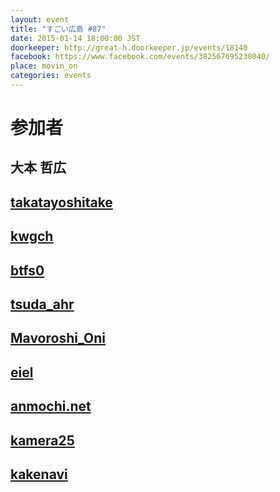 ```yaml
---
layout: event
title: "すごい広島 #87"
date: 2015-01-14 18:00:00 JST
doorkeeper: http://great-h.doorkeeper.jp/events/18140
facebook: https://www.facebook.com/events/382567695238040/
place: movin_on
categories: events
---
```


# 参加者


## 大本 哲広


## [takatayoshitake](http://twitter.com/takatayoshitake)


## [kwgch](http://twitter.com/ducky19999)


## [btfs0](http://twitter.com/btfs0)


## [tsuda_ahr](http://twitter.com/tsuda_ahr)


## [Mavoroshi_Oni](http://twitter.com/Mavoroshi_Oni)


## [eiel](https://github.com/eiel)


## [anmochi.net](https://www.facebook.com/anmochi.net)


## [kamera25](https://github.com/kamera25)

## [kakenavi](http://twitter.com/kakenavi)
